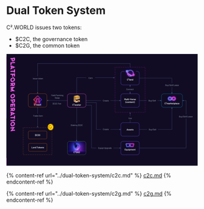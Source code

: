 # Dual Token System

C².WORLD issues two tokens:

* $C2C, the governance token
* $C2G, the common token

![](<../../.gitbook/assets/image (6) (1).png>)

{% content-ref url="../dual-token-system/c2c.md" %}
[c2c.md](../dual-token-system/c2c.md)
{% endcontent-ref %}

{% content-ref url="../dual-token-system/c2g.md" %}
[c2g.md](../dual-token-system/c2g.md)
{% endcontent-ref %}
